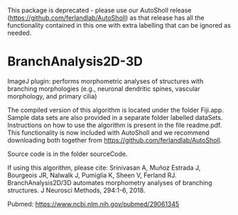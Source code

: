 This package is deprecated - please use our AutoSholl release (https://github.com/ferlandlab/AutoSholl) as that release has all the functionality contained in this one with extra labelling that can be ignored as needed.

# BranchAnalysis2D-3D
ImageJ plugin: performs morphometric analyses of structures with branching morphologies (e.g., neuronal dendritic spines, vascular morphology, and primary cilia)

The compiled version of this algorithm is located under the folder Fiji.app. Sample data sets are also provided in a separate folder labelled dataSets. Instructions on how to use the algorithm is present in the file readme.pdf. This functionality is now included with AutoSholl and we recommend downloading both together from https://github.com/ferlandlab/AutoSholl.

Source code is in the folder sourceCode.

If using this algorithm, please cite: Srinivasan A, Muñoz Estrada J, Bourgeois JR, Nalwalk J, Pumiglia K, Sheen V, Ferland RJ. BranchAnalysis2D/3D automates morphometry analyses of branching structures. J Neurosci Methods, 294:1-6, 2018.

Pubmed: https://www.ncbi.nlm.nih.gov/pubmed/29061345
